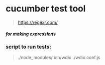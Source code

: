 # cucumber test tool

> https://regexr.com/
##### for making expressions
### script to run tests: 
> ./node_modules/.bin/wdio ./wdio.conf.js
